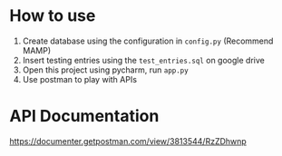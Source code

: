 # How to use
1. Create database using the configuration in `config.py` (Recommend MAMP)
2. Insert testing entries using the `test_entries.sql` on google drive
3. Open this project using pycharm, run `app.py`
4. Use postman to play with APIs

# API Documentation
https://documenter.getpostman.com/view/3813544/RzZDhwnp
